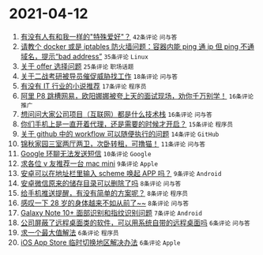 # 2021-04-12

1. [有没有人有和我一样的"特殊爱好"？](https://www.v2ex.com/t/769965) `42条评论` `问与答`
1. [请教个 docker 或是 iptables 防火墙问题：容器内能 ping 通 ip 但 ping 不通域名，提示“bad address”](https://www.v2ex.com/t/769968) `35条评论` `Linux`
1. [关于 offer 选择问题](https://www.v2ex.com/t/769976) `25条评论` `职场话题`
1. [关于二战考研被导员催促威胁找工作](https://www.v2ex.com/t/770037) `18条评论` `问与答`
1. [有没有 IT 行业的小说推荐](https://www.v2ex.com/t/770002) `17条评论` `程序员`
1. [阿里 P8 跳槽网易，欧阳娜娜被夸上天的面试现场，劝你千万别学！](https://www.v2ex.com/t/769977) `16条评论` `推广`
1. [想问问大家公司项目（互联网）都是什么技术栈](https://www.v2ex.com/t/769964) `16条评论` `问与答`
1. [你们手机上是一直开着代理，还是需要的时候才开启？](https://www.v2ex.com/t/769991) `15条评论` `程序员`
1. [关于 github 中的 workflow 可以随便执行的问题](https://www.v2ex.com/t/769998) `14条评论` `GitHub`
1. [锦秋家园三室两厅两卫，次卧转租，可撸猫！](https://www.v2ex.com/t/769985) `11条评论` `问与答`
1. [Google 环聊无法发送短信](https://www.v2ex.com/t/769973) `10条评论` `Google`
1. [求各位 v 友推荐一台 mac mini](https://www.v2ex.com/t/769996) `9条评论` `Apple`
1. [安卓可以在地址栏里输入 scheme 唤起 APP 吗？](https://www.v2ex.com/t/769983) `9条评论` `Android`
1. [安卓微信原来的储存目录可以删除了吗](https://www.v2ex.com/t/770032) `8条评论` `问与答`
1. [给手机推送提醒，有没有简单的方案呢？](https://www.v2ex.com/t/770024) `8条评论` `程序员`
1. [感叹一下 28 岁的身体越来不如从前了~~](https://www.v2ex.com/t/769984) `8条评论` `问与答`
1. [Galaxy Note 10+ 面部识别和指纹识别问题](https://www.v2ex.com/t/770040) `7条评论` `Android`
1. [公司屏蔽了远程桌面类的软件，可以用系统自带的远程桌面吗](https://www.v2ex.com/t/770029) `6条评论` `问与答`
1. [求一个最大值解法](https://www.v2ex.com/t/770007) `6条评论` `程序员`
1. [iOS App Store 临时切换地区解决办法](https://www.v2ex.com/t/769988) `6条评论` `Apple`
